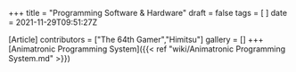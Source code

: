 +++
title = "Programming Software & Hardware"
draft = false
tags = [ ]
date = 2021-11-29T09:51:27Z

[Article]
contributors = ["The 64th Gamer","Himitsu"]
gallery = []
+++
[Animatronic Programming System]({{< ref "wiki/Animatronic Programming System.md" >}})

